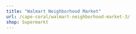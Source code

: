 ```yaml
---
title: "Walmart Neighborhood Market"
url: /cape-coral/walmart-neighborhood-market-3/
shop: Supermarkt
---
```

